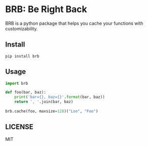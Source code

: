 BRB: Be Right Back
===================

BRB is a python package that helps you cache your functions with customizability.


## Install

```
pip install brb
```

## Usage

```python
import brb

def foo(bar, baz):
    print('bar={}, baz={}'.format(bar, baz))
    return ', '.join(bar, baz)
    
brb.cache(foo, maxsize=128)("Loo", "Foo")
```

## LICENSE

MIT
